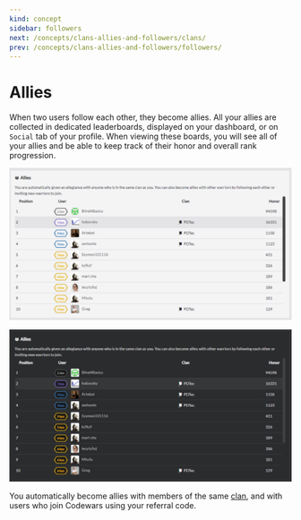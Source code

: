 ```yaml
---
kind: concept
sidebar: followers
next: /concepts/clans-allies-and-followers/clans/
prev: /concepts/clans-allies-and-followers/followers/
---
```


# Allies

When two users follow each other, they become allies. All your allies are collected in dedicated leaderboards, displayed on your dashboard, or on `Social` tab of your profile. When viewing these boards, you will see all of your allies and be able to keep track of their honor and overall rank progression.


<div class="block dark:hidden">

![Allies board on user dashboard](./img/allies-board_light.png)

</div>
<div class="hidden dark:block">

![Allies board on user dashboard](./img/allies-board_dark.png)

</div>

You automatically become allies with members of the same [clan](/concepts/clans-allies-and-followers/clans/), and with users who join Codewars using your referral code.